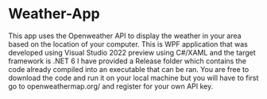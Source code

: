 # Weather-App
This app uses the Openweather API to display the weather in your area based on the location of your computer.
This is WPF application that was developed using Visual Studio 2022 preview using C#/XAML and the target framework is .NET 6
I have provided a Release folder which contains the code already compiled into an executable that can be ran.
You are free to download the code and run it on your local machine but you will have to first go to openweathermap.org/ and register for your own API key. 

